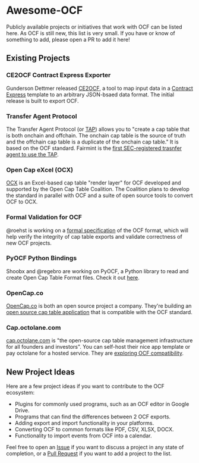 # Awesome-OCF

Publicly available projects or initiatives that work with OCF can be listed here. As OCF is still new, this list is very small. If you have or know of something to add, please open a PR to add it here!

## Existing Projects

### CE2OCF Contract Express Exporter

Gunderson Dettmer released [CE2OCF](https://github.com/gunderson-dettmer/CE2OCF), a tool to map input data in a [Contract Express](https://www.thomsonreuters.ca/en/contract-express.html.html) template to an arbitrary JSON-bsaed data format. The initial release is built to export OCF.

### Transfer Agent Protocol

The Transfer Agent Protocol (or [TAP](https://github.com/transfer-agent-protocol/tap-cap-table)) allows you to "create a cap table that is both onchain and offchain. The onchain cap table is the source of truth and the offchain cap table is a duplicate of the onchain cap table." It is based on the OCF standard. Fairmint is the [first SEC-registered trasnfer agent to use the TAP](https://blog.fairmint.com/fairmint-is-the-first-sec-registered-transfer-agent-to-integrate-with-the-transfer-agent-protocol-36c097d854d7).

### Open Cap eXcel (OCX)

[OCX](https://github.com/Open-Cap-Table-Coalition/ocx) is an Excel-based cap table "render layer" for OCF developed and supported by the Open Cap Table Coalition. The Coalition plans to develop the standard in parallel with OCF and a suite of open source tools to convert OCF to OCX. 

### Formal Validation for OCF

@roehst is working on a [formal specification](https://github.com/Open-Cap-Table-Coalition/Open-Cap-Format-OCF/discussions/278#discussioncomment-3916016) of the OCF format, which will help verify the integrity of cap table exports and validate correctness of new OCF projects.

### PyOCF Python Bindings

Shoobx and @regebro are working on PyOCF, a Python library to read and create Open Cap Table Format files. Check it out [here](https://github.com/Shoobx/pyocf).

### OpenCap.co

[OpenCap.co](https://opencap.co/) is both an open source project a company. They're building an [open source cap table application](https://github.com/opencapco/opencap.co) that is compatible with the OCF standard. 

### Cap.octolane.com

[cap.octolane.com](https://github.com/octolane-org/cap.octolane.com) is "the open-source cap table management infrastructure for all founders and investors". You can self-host their nice app template or pay octolane for a hosted service. They are [exploring OCF compatibility](https://github.com/octolane-org/cap.octolane.com/issues/14). 

## New Project Ideas

Here are a few project ideas if you want to contribute to the OCF ecosystem:

- Plugins for commonly used programs, such as an OCF editor in Google Drive.
- Programs that can find the differences between 2 OCF exports.
- Adding export and import functionality in your platforms.
- Converting OCF to common formats like PDF, CSV, XLSX, DOCX.
- Functionality to import events from OCF into a calendar.

Feel free to open an [Issue](https://github.com/Open-Cap-Table-Coalition/Open-Cap-Format-OCF/issues/new/choose) if you want to discuss a project in any state of completion, or a [Pull Request](https://github.com/Open-Cap-Table-Coalition/Open-Cap-Format-OCF/pulls) if you want to add a project to the list.

